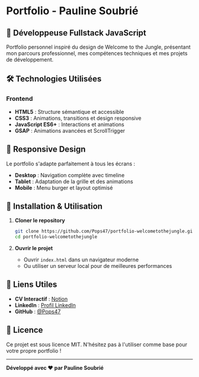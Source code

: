 # Portfolio - Pauline Soubrié

## 🚀 Développeuse Fullstack JavaScript

Portfolio personnel inspiré du design de Welcome to the Jungle, présentant mon parcours professionnel, mes compétences techniques et mes projets de développement.

## 🛠️ Technologies Utilisées

### Frontend

- **HTML5** : Structure sémantique et accessible
- **CSS3** : Animations, transitions et design responsive
- **JavaScript ES6+** : Interactions et animations
- **GSAP** : Animations avancées et ScrollTrigger

## 📱 Responsive Design

Le portfolio s'adapte parfaitement à tous les écrans :

- **Desktop** : Navigation complète avec timeline
- **Tablet** : Adaptation de la grille et des animations
- **Mobile** : Menu burger et layout optimisé

## 🚀 Installation & Utilisation

1. **Cloner le repository**

   ```bash
   git clone https://github.com/Pops47/portfolio-welcometothejungle.git
   cd portfolio-welcometothejungle
   ```

2. **Ouvrir le projet**

   - Ouvrir `index.html` dans un navigateur moderne
   - Ou utiliser un serveur local pour de meilleures performances

## 🔗 Liens Utiles

- **CV Interactif** : [Notion](https://unique-metacarpal-6bd.notion.site/Pauline-SOUBRI-406a48eded604201be48ec9b36fca3bd?pvs=25)
- **LinkedIn** : [Profil LinkedIn](https://www.linkedin.com/in/pauline-soubri%C3%A9-a3a570236/)
- **GitHub** : [@Pops47](https://github.com/Pops47)

## 📄 Licence

Ce projet est sous licence MIT. N'hésitez pas à l'utiliser comme base pour votre propre portfolio !

---

**Développé avec ❤️ par Pauline Soubrié**
